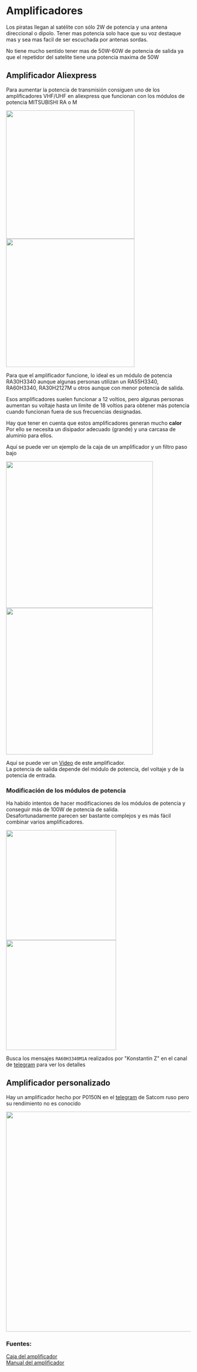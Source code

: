 # Amplificadores

Los piratas llegan al satélite con sólo 2W de potencia y una antena direccional o dipolo. 
Tener mas potencia solo hace que su voz destaque mas y sea mas facil de ser escuchada por antenas sordas.  

No tiene mucho sentido tener mas de 50W-60W de potencia de salida ya que el repetidor del satelite tiene una potencia maxima de 50W

## Amplificador Aliexpress

Para aumentar la potencia de transmisión consiguen uno de los amplificadores VHF/UHF en aliexpress que funcionan con los módulos de potencia MITSUBISHI RA o M

<img height="350" src="/../_img/amplifier/board.png" />
<img height="350" src="/../_img/amplifier/amplifier_chip.jpg" />

Para que el amplificador funcione, lo ideal es un  módulo de potencia RA30H3340 aunque algunas personas utilizan un RA55H3340, RA60H3340, RA30H2127M u otros aunque con menor potencia de salida.  

Esos amplificadores suelen funcionar a 12 voltios, pero algunas personas aumentan su voltaje hasta un límite de 18 voltios 
para obtener más potencia cuando funcionan fuera de sus frecuencias designadas.  

Hay que tener en cuenta que estos amplificadores generan mucho **calor**  
Por ello se necesita un disipador adecuado (grande) y una carcasa de aluminio para ellos.  

Aquí se puede ver un ejemplo de la caja de un amplificador y un filtro paso bajo

<img height="400" src="/../_img/amplifier/ampli_case.png" />
<img height="400" src="/../_img/amplifier/ampli_case2.png" />

Aquí se puede ver un [Video](https://satcomradio.github.io/_img/amplifier/video.mp4) de este amplificador.  
La potencia de salida depende del módulo de potencia, del voltaje y de la potencia de entrada.

### Modificación de los módulos de potencia

Ha habido intentos de hacer modificaciones de los módulos de potencia y conseguir más de 100W de potencia de salida.  
Desafortunadamente parecen ser bastante complejos y es más fácil combinar varios amplificadores.

<img height="300" src="/../_img/amplifier/pa_modification_simple.png" />
<img height="300" src="/../_img/amplifier/pa_modification_complex.png" />

Busca los mensajes `RA60H3340M1A` realizados por "Konstantin Z" en el canal de [telegram](https://t.me/kosmo_konservatoria/221936) para ver los detalles

## Amplificador personalizado

Hay un amplificador hecho por P0150N en el [telegram](https://t.me/kosmo_konservatoria/173846) de Satcom ruso pero su rendimiento no es conocido

<img height="600" src="/../_img/amplifier/custom_amplifier.jpg" />

### Fuentes:

[Caja del amplificador](https://www.c4fmdmr.com/post/c%C3%B3mo-construir-un-amplificador-de-vhf-uhf-de-bajo-costo-para-un-ht-o-handy-por-rubens-ka6vha)  
[Manual del amplificador](https://satcomradio.github.io/_pdf/amplifier/amplifier_manual.pdf)
